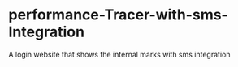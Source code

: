 # performance-Tracer-with-sms-Integration
A login website that shows the internal marks with sms integration
